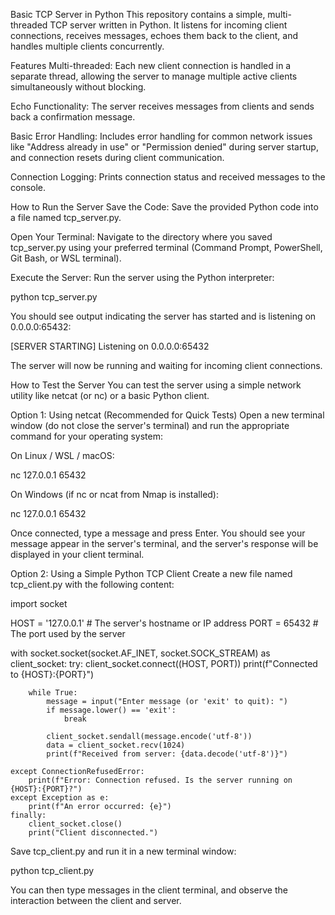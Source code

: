 Basic TCP Server in Python
This repository contains a simple, multi-threaded TCP server written in Python. It listens for incoming client connections, receives messages, echoes them back to the client, and handles multiple clients concurrently.

Features
Multi-threaded: Each new client connection is handled in a separate thread, allowing the server to manage multiple active clients simultaneously without blocking.

Echo Functionality: The server receives messages from clients and sends back a confirmation message.

Basic Error Handling: Includes error handling for common network issues like "Address already in use" or "Permission denied" during server startup, and connection resets during client communication.

Connection Logging: Prints connection status and received messages to the console.

How to Run the Server
Save the Code:
Save the provided Python code into a file named tcp_server.py.

Open Your Terminal:
Navigate to the directory where you saved tcp_server.py using your preferred terminal (Command Prompt, PowerShell, Git Bash, or WSL terminal).

Execute the Server:
Run the server using the Python interpreter:

python tcp_server.py

You should see output indicating the server has started and is listening on 0.0.0.0:65432:

[SERVER STARTING] Listening on 0.0.0.0:65432

The server will now be running and waiting for incoming client connections.

How to Test the Server
You can test the server using a simple network utility like netcat (or nc) or a basic Python client.

Option 1: Using netcat (Recommended for Quick Tests)
Open a new terminal window (do not close the server's terminal) and run the appropriate command for your operating system:

On Linux / WSL / macOS:

nc 127.0.0.1 65432

On Windows (if nc or ncat from Nmap is installed):

nc 127.0.0.1 65432

Once connected, type a message and press Enter. You should see your message appear in the server's terminal, and the server's response will be displayed in your client terminal.

Option 2: Using a Simple Python TCP Client
Create a new file named tcp_client.py with the following content:

import socket

HOST = '127.0.0.1'  # The server's hostname or IP address
PORT = 65432        # The port used by the server

with socket.socket(socket.AF_INET, socket.SOCK_STREAM) as client_socket:
    try:
        client_socket.connect((HOST, PORT))
        print(f"Connected to {HOST}:{PORT}")

        while True:
            message = input("Enter message (or 'exit' to quit): ")
            if message.lower() == 'exit':
                break

            client_socket.sendall(message.encode('utf-8'))
            data = client_socket.recv(1024)
            print(f"Received from server: {data.decode('utf-8')}")

    except ConnectionRefusedError:
        print(f"Error: Connection refused. Is the server running on {HOST}:{PORT}?")
    except Exception as e:
        print(f"An error occurred: {e}")
    finally:
        client_socket.close()
        print("Client disconnected.")

Save tcp_client.py and run it in a new terminal window:

python tcp_client.py

You can then type messages in the client terminal, and observe the interaction between the client and server.
